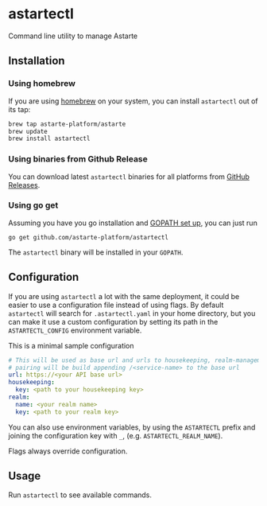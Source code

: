# astartectl

Command line utility to manage Astarte

## Installation

### Using homebrew

If you are using [homebrew](https://brew.sh/) on your system, you can install `astartectl` out of its tap:

```bash
brew tap astarte-platform/astarte
brew update
brew install astartectl
```

### Using binaries from Github Release

You can download latest `astartectl` binaries for all platforms from [GitHub Releases](https://github.com/astarte-platform/astartectl/releases).

### Using go get

Assuming you have you go installation and [GOPATH set up](https://github.com/golang/go/wiki/SettingGOPATH),
you can just run

`go get github.com/astarte-platform/astartectl`

The `astartectl` binary will be installed in your `GOPATH`.

## Configuration

If you are using `astartectl` a lot with the same deployment, it could be easier to use a configuration
file instead of using flags. By default `astartectl` will search for `.astartectl.yaml` in your home
directory, but you can make it use a custom configuration by setting its path in the `ASTARTECTL_CONFIG`
environment variable.

This is a minimal sample configuration

```yaml
# This will be used as base url and urls to housekeeping, realm-management and
# pairing will be build appending /<service-name> to the base url
url: https://<your API base url>
housekeeping:
  key: <path to your housekeeping key>
realm:
  name: <your realm name>
  key: <path to your realm key>
```

You can also use environment variables, by using the `ASTARTECTL` prefix and joining the configuration
key with `_`, (e.g. `ASTARTECTL_REALM_NAME`).

Flags always override configuration.

## Usage

Run `astartectl` to see available commands.
